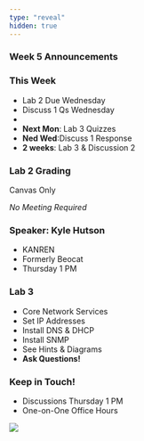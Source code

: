 ```yaml
---
type: "reveal"
hidden: true
---
```


<section>
	<h3>Week 5 Announcements</h3>
</section>
<section>
	<h3>This Week</h3>
	<ul>
		<li>Lab 2 Due Wednesday</li>
		<li>Discuss 1 Qs Wednesday<li>
		<li><b>Next Mon</b>: Lab 3 Quizzes</li>
		<li><b>Ned Wed</b>:Discuss 1 Response</li>
		<li><b>2 weeks</b>: Lab 3 & Discussion 2</li>
	</ul>
</section>
<section>
	<h3>Lab 2 Grading</h3>
	<p>Canvas Only</p>
	<p><i>No Meeting Required</i></p>
</section>

<section>
	<h3>Speaker: Kyle Hutson</h3>
	<ul>
		<li>KANREN</li>
		<li>Formerly Beocat</li>
		<li>Thursday 1 PM</li>
	</ul>
</section>

<section>
	<h3>Lab 3</h3>
	<ul>
	  <li>Core Network Services</li>
	  <li>Set IP Addresses</li>
	  <li>Install DNS & DHCP</li>
	  <li>Install SNMP</li>
	  <li>See Hints & Diagrams</li>
	  <li><b>Ask Questions!</b></li>
	</ul>
</section>
<section>
	<h3>Keep in Touch!</h3>
	<ul>
	  <li>Discussions Thursday 1 PM</li>
	  <li>One-on-One Office Hours</li>
	</ul>
</section>
<section>
  <img class="stretch" src="https://media.giphy.com/media/xUA7aRuBrh8DNTVcze/giphy.gif">
</section>
